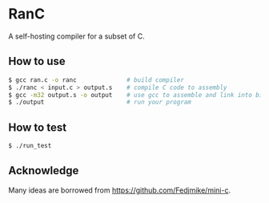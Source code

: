 # RanC
A self-hosting compiler for a subset of C. 

## How to use
```bash
$ gcc ran.c -o ranc              # build compiler
$ ./ranc < input.c > output.s    # compile C code to assembly
$ gcc -m32 output.s -o output    # use gcc to assemble and link into binary executable
$ ./output                       # run your program
```
## How to test
```bash
$ ./run_test
```
## Acknowledge
Many ideas are borrowed from https://github.com/Fedjmike/mini-c.
